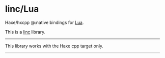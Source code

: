# linc/Lua
Haxe/hxcpp @:native bindings for [Lua](https://lua.org/).

This is a [linc](http://snowkit.github.io/linc/) library.

---

This library works with the Haxe cpp target only.

---